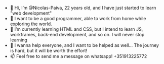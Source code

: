 - 👋 Hi, I’m @Nicolas-Paiva, 22 years old, and I have just started to learn "web development"
- 💭 I want to be a good programmer, able to work from home while exploring the world.
- 🌱 I’m currently learning HTML and CSS, but I intend to learn JS, workframes, back-end development, and so on. I will never stop learning
- 💖 I wanna help everyone, and I want to be helped as well... The journey is hard, but it will be worth the effort!
- 📫 Feel free to send me a message on whatsapp! +351913225772

<!---
Nicolas-Paiva/Nicolas-Paiva is a ✨ special ✨ repository because its `README.md` (this file) appears on your GitHub profile.
You can click the Preview link to take a look at your changes.
--->
